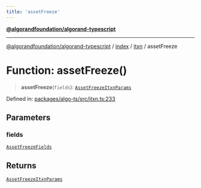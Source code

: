 ```yaml
---
title: 'assetFreeze'
---
```


[**@algorandfoundation/algorand-typescript**](../../../../README.md)

---

[@algorandfoundation/algorand-typescript](../../../../README.md) / [index](../../../README.md) / [itxn](../README.md) / assetFreeze

# Function: assetFreeze()

> **assetFreeze**(`fields`): [`AssetFreezeItxnParams`](../interfaces/AssetFreezeItxnParams.md)

Defined in: [packages/algo-ts/src/itxn.ts:233](https://github.com/algorandfoundation/puya-ts/blob/main/packages/algo-ts/src/itxn.ts#L233)

## Parameters

### fields

[`AssetFreezeFields`](../interfaces/AssetFreezeFields.md)

## Returns

[`AssetFreezeItxnParams`](../interfaces/AssetFreezeItxnParams.md)
